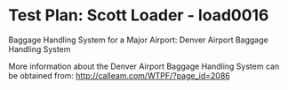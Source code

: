 Test Plan: Scott Loader - load0016
==================================

Baggage Handling System for a Major Airport: Denver Airport Baggage Handling System

More information about the Denver Airport Baggage Handling System can be obtained from: http://calleam.com/WTPF/?page_id=2086

